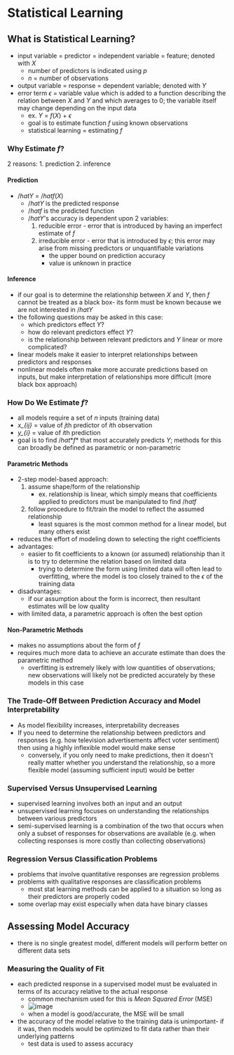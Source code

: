 # Statistical Learning

## What is Statistical Learning?

- input variable = predictor = independent variable = feature; denoted with *X*
    - number of predictors is indicated using *p*
    - *n* = number of observations
- output variable = response = dependent variable; denoted with *Y*
- error term $\epsilon$ = variable value which is added to a function describing the relation between *X* and *Y* and which averages to 0; the variable itself may change depending on the input data
    - ex. *Y* = *f*(*X*) + $\epsilon$
    - goal is to estimate function *f* using known observations
    - statistical learning = estimating *f*

### Why Estimate *f*?

2 reasons:
    1. prediction
    2. inference

#### Prediction

- $/hat{Y}$ = $/hat{f}$(*X*)
    - $/hat{Y}$ is the predicted response
    - $/hat{f}$ is the predicted function
    - $/hat{Y}$'s accuracy is dependent upon 2 variables:
        1. reducible error - error that is introduced by having an imperfect estimate of *f*
        2. irreducible error - error that is introduced by $\epsilon$; this error may arise from missing predictors or unquantifiable variations
            - the upper bound on prediction accuracy
            - value is unknown in practice

#### Inference

- if our goal is to determine the relationship between *X* and *Y*, then *f* cannot be treated as a black box- its form must be known because we are not interested in $/hat{Y}$
- the following questions may be asked in this case:
    - which predictors effect *Y*?
    - how do relevant predictors effect *Y*?
    - is the relationship between relevant predictors and *Y* linear or more complicated?
- linear models make it easier to interpret relationships between predictors and responses
- nonlinear models often make more accurate predictions based on inputs, but make interpretation of relationships more difficult (more black box approach)

### How Do We Estimate *f*?

- all models require a set of *n* inputs (training data)
- *x_{ij}* = value of *j*th predictor of *i*th observation
- *y_{i}* = value of *i*th prediction
- goal is to find $/hat{*f*}$ that most accurately predicts *Y*; methods for this can broadly be defined as parametric or non-parametric

#### Parametric Methods

- 2-step model-based approach:
    1. assume shape/form of the relationship
        - ex. relationship is linear, which simply means that coefficients applied to predictors must be manipulated to find $/hat{f}$
    2. follow procedure to fit/train the model to reflect the assumed relationship
        - least squares is the most common method for a linear model, but many others exist
- reduces the effort of modeling down to selecting the right coefficients
- advantages:
    - easier to fit coefficients to a known (or assumed) relationship than it is to try to determine the relation based on limited data
        - trying to determine the form using limited data will often lead to overfitting, where the model is too closely trained to the $\epsilon$ of the training data
- disadvantages:
    - if our assumption about the form is incorrect, then resultant estimates will be low quality
- with limited data, a parametric approach is often the best option

#### Non-Parametric Methods

- makes no assumptions about the form of *f*
- requires much more data to achieve an accurate estimate than does the parametric method
    - overfitting is extremely likely with low quantities of observations; new observations will likely not be predicted accurately by these models in this case

### The Trade-Off Between Prediction Accuracy and Model Interpretability 

- As model flexibility increases, interpretability decreases
- If you need to determine the relationship between predictors and responses (e.g. how television advertisements affect voter sentiment) then using a highly inflexible model would make sense
    - conversely, if you only need to make predictions, then it doesn't really matter whether you understand the relationship, so a more flexible model (assuming sufficient input) would be better

### Supervised Versus Unsupervised Learning

- supervised learning involves both an input and an output
- unsupervised learning focuses on understanding the relationships between various predictors
- semi-supervised learning is a combination of the two that occurs when only a subset of responses for observations are available (e.g. when collecting responses is more costly than collecting observations)

### Regression Versus Classification Problems

- problems that involve quantitative responses are regression problems
- problems with qualitative responses are classification problems
    - most stat learning methods can be applied to a situation so long as their predictors are properly coded
- some overlap may exist especially when data have binary classes

## Assessing Model Accuracy

- there is no single greatest model, different models will perform better on different data sets

### Measuring the Quality of Fit

- each predicted response in a supervised model must be evaluated in terms of its accuracy relative to the actual response
    - common mechanism used for this is *Mean Squared Error* (MSE)
    - ![image](../.images/MSE-equation.xcf)
    - when a model is good/accurate, the MSE will be small
- the accuracy of the model relative to the training data is unimportant- if it was, then models would be optimized to fit data rather than their underlying patterns
    - test data is used to assess accuracy


